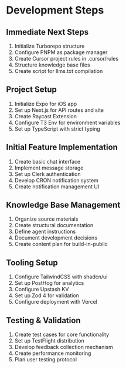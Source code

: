 # Development Steps

## Immediate Next Steps

1. Initialize Turborepo structure
2. Configure PNPM as package manager
3. Create Cursor project rules in .cursor/rules
4. Structure knowledge base files
5. Create script for llms.txt compilation

## Project Setup

1. Initialize Expo for iOS app
2. Set up Next.js for API routes and site
3. Create Raycast Extension
4. Configure T3 Env for environment variables
5. Set up TypeScript with strict typing

## Initial Feature Implementation

1. Create basic chat interface
2. Implement message storage
3. Set up Clerk authentication
4. Develop CRON notification system
5. Create notification management UI

## Knowledge Base Management

1. Organize source materials
2. Create structural documentation
3. Define agent instructions
4. Document development decisions
5. Create content plan for build-in-public

## Tooling Setup

1. Configure TailwindCSS with shadcn/ui
2. Set up PostHog for analytics
3. Configure Upstash KV
4. Set up Zod 4 for validation
5. Configure deployment with Vercel

## Testing & Validation

1. Create test cases for core functionality
2. Set up TestFlight distribution
3. Develop feedback collection mechanism
4. Create performance monitoring
5. Plan user testing protocol
